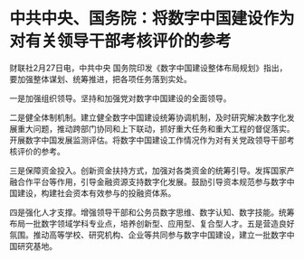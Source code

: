 # 中共中央、国务院：将数字中国建设作为对有关领导干部考核评价的参考

财联社2月27日电，中共中央 国务院印发《数字中国建设整体布局规划》指出，要加强整体谋划、统筹推进，把各项任务落到实处。

一是加强组织领导。坚持和加强党对数字中国建设的全面领导。

二是健全体制机制。建立健全数字中国建设统筹协调机制，及时研究解决数字化发展重大问题，推动跨部门协同和上下联动，抓好重大任务和重大工程的督促落实。开展数字中国发展监测评估。将数字中国建设工作情况作为对有关党政领导干部考核评价的参考。

三是保障资金投入。创新资金扶持方式，加强对各类资金的统筹引导。发挥国家产融合作平台等作用，引导金融资源支持数字化发展。鼓励引导资本规范参与数字中国建设，构建社会资本有效参与的投融资体系。

四是强化人才支撑。增强领导干部和公务员数字思维、数字认知、数字技能。统筹布局一批数字领域学科专业点，培养创新型、应用型、复合型人才。五是营造良好氛围。推动高等学校、研究机构、企业等共同参与数字中国建设，建立一批数字中国研究基地。

